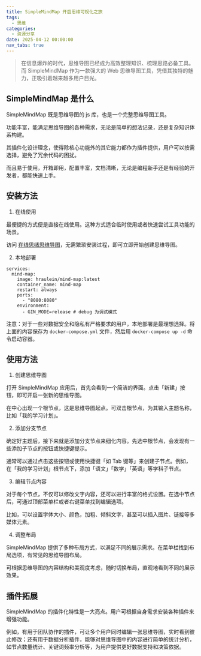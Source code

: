 ```yaml
---
title: SimpleMindMap 开启思维可视化之旅
tags:
  - 思维
categories:
  - 资源分享
date: 2025-04-12 00:00:00
nav_tabs: true
---
```


> 在信息爆炸的时代，思维导图已经成为高效整理知识、梳理思路必备工具。而 SimpleMindMap 作为一款强大的 Web 思维导图工具，凭借其独特的魅力，正吸引着越来越多用户目光。

<!-- more -->

## SimpleMindMap 是什么

SimpleMindMap 既是思维导图的 js 库，也是一个完整思维导图工具。

功能丰富，能满足思维导图的各种需求，无论是简单的想法记录，还是复杂知识体系构建。

其插件化设计理念，使得除核心功能外的其它能力都作为插件提供，用户可以按需选择，避免了冗余代码的困扰。

而且易于使用，开箱即用，配置丰富，文档清晰，无论是编程新手还是有经验的开发者，都能快速上手。

## 安装方法

1. 在线使用

最便捷的方式便是直接在线使用。这种方式适合临时使用或者快速尝试工具功能的场景。

访问 [在线思绪思维导图](https://wanglin2.github.io/mind-map/#/)，无需繁琐安装过程，即可立即开始创建思维导图。

2. 本地部署

```
services:
  mind-map:
    image: hraulein/mind-map:latest
    container_name: mind-map
    restart: always
    ports:
      - "8080:8080"
    environment:
      - GIN_MODE=release # debug 为调试模式
```

注意：对于一些对数据安全和隐私有严格要求的用户，本地部署是最理想选择。将上面的内容保存为 `docker-compose.yml` 文件，然后用 `docker-compose up -d` 命令启动容器。

## 使用方法

1. 创建思维导图

打开 SimpleMindMap 应用后，首先会看到一个简洁的界面。点击「新建」按钮，即可开启一张新的思维导图。

在中心出现一个根节点，这是思维导图起点。可双击根节点，为其输入主题名称，比如「我的学习计划」。

2. 添加分支节点

确定好主题后，接下来就是添加分支节点来细化内容。先选中根节点，会发现有一些添加子节点的按钮或快捷键提示。

通常可以通过点击这些按钮或使用快捷键「如 Tab 键等」来创建子节点。例如，在「我的学习计划」根节点下，添加「语文」「数学」「英语」等学科子节点。

3. 编辑节点内容

对于每个节点，不仅可以修改文字内容，还可以进行丰富的格式设置。在选中节点后，可通过顶部菜单栏或者右键菜单找到编辑选项。

比如，可以设置字体大小、颜色，加粗、倾斜文字，甚至可以插入图片、链接等多媒体元素。

4. 调整布局

SimpleMindMap 提供了多种布局方式，以满足不同的展示需求。在菜单栏找到布局选项，有常见的思维导图布局。

可根据思维导图的内容结构和美观度考虑，随时切换布局，直观地看到不同的展示效果。

## 插件拓展

SimpleMindMap 的插件化特性是一大亮点。用户可根据自身需求安装各种插件来增强功能。

例如，有用于团队协作的插件，可让多个用户同时编辑一张思维导图，实时看到彼此修改；还有用于数据分析插件，能够对思维导图中的内容进行简单的统计分析，如节点数量统计、关键词频率分析等，为用户提供更好数据支持和决策依据。
